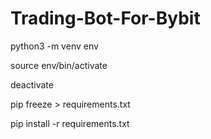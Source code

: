 # Trading-Bot-For-Bybit

python3 -m venv env

source env/bin/activate

deactivate

pip freeze > requirements.txt

pip install -r requirements.txt